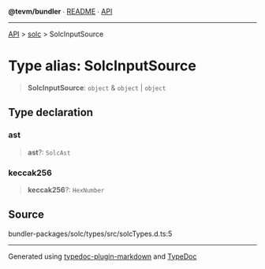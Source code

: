 **@tevm/bundler** ∙ [README](../../README.md) ∙ [API](../../API.md)

***

[API](../../API.md) > [solc](../README.md) > SolcInputSource

# Type alias: SolcInputSource

> **SolcInputSource**: `object` & `object` \| `object`

## Type declaration

### ast

> **ast**?: `SolcAst`

### keccak256

> **keccak256**?: `HexNumber`

## Source

bundler-packages/solc/types/src/solcTypes.d.ts:5

***
Generated using [typedoc-plugin-markdown](https://www.npmjs.com/package/typedoc-plugin-markdown) and [TypeDoc](https://typedoc.org/)
